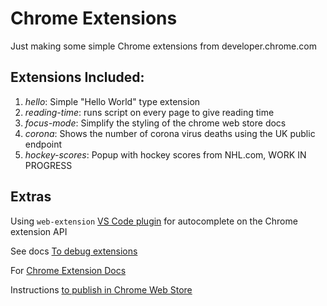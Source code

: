 # Chrome Extensions

Just making some simple Chrome extensions from developer.chrome.com

## Extensions Included:

1. _hello_: Simple "Hello World" type extension
1. _reading-time_: runs script on every page to give reading time
1. _focus-mode_: Simplify the styling of the chrome web store docs
1. _corona_: Shows the number of corona virus deaths using the UK public endpoint
1. _hockey-scores_: Popup with hockey scores from NHL.com, WORK IN PROGRESS

## Extras

Using `web-extension` [VS Code plugin](https://github.com/vaibhavhrt/web-extension) for autocomplete on the Chrome extension API

See docs [To debug extensions](https://developer.chrome.com/docs/extensions/get-started/tutorial/debug)

For [Chrome Extension Docs](https://developer.chrome.com/docs/extensions)

Instructions [to publish in Chrome Web Store](https://developer.chrome.com/docs/webstore/publish)
